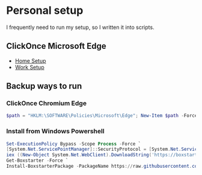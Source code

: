 # Personal setup

I frequently need to run my setup, so I written it into scripts.

## ClickOnce Microsoft Edge

* [Home Setup](https://boxstarter.org/package/url?https://raw.githubusercontent.com/aleb-moviestarplanet/setup/master/windows-home.ps1)
* [Work Setup](https://boxstarter.org/package/url?https://raw.githubusercontent.com/aleb-moviestarplanet/setup/master/windows-work.ps1)

## Backup ways to run

### ClickOnce Chromium Edge

```powershell
$path = "HKLM:\SOFTWARE\Policies\Microsoft\Edge"; New-Item $path -Force | Out-Null; Set-ItemProperty -LiteralPath "$PATH" ClickOnceEnabled 1; start https://boxstarter.org/package/url?https://raw.githubusercontent.com/jetersen/setup/master/windows-home.ps1
```

### Install from Windows Powershell

```powershell
Set-ExecutionPolicy Bypass -Scope Process -Force `
[System.Net.ServicePointManager]::SecurityProtocol = [System.Net.ServicePointManager]::SecurityProtocol -bor 3072 `
iex ((New-Object System.Net.WebClient).DownloadString('https://boxstarter.org/bootstrapper.ps1')) `
Get-Boxstarter -Force `
Install-BoxstarterPackage -PackageName https://raw.githubusercontent.com/jetersen/setup/master/windows-home.ps1
```
